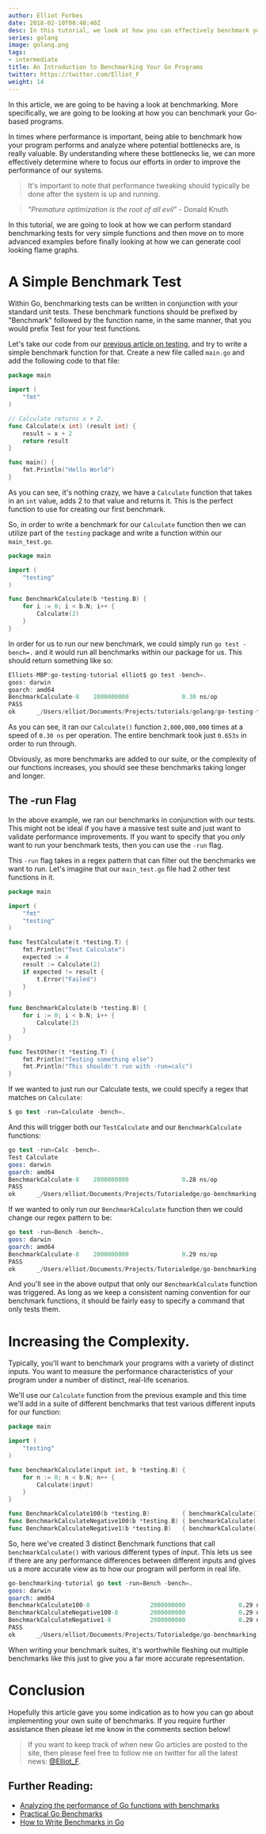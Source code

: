 ```yaml
---
author: Elliot Forbes
date: 2018-02-10T08:48:40Z
desc: In this tutorial, we look at how you can effectively benchmark your go program.
series: golang
image: golang.png
tags:
- intermediate
title: An Introduction to Benchmarking Your Go Programs
twitter: https://twitter.com/Elliot_F
weight: 14
---
```


In this article, we are going to be having a look at benchmarking. More specifically, we are going to be looking at how you can benchmark your Go-based programs.  

In times where performance is important, being able to benchmark how your program performs and analyze where potential bottlenecks are, is really valuable. By understanding where these bottlenecks lie, we can more effectively determine where to focus our efforts in order to improve the performance of our systems.

> It's important to note that performance tweaking should typically be done after the system is up and running. 

> *"Premature optimization is the root of all evil"* - Donald Knuth  

In this tutorial, we are going to look at how we can perform standard benchmarking tests for very simple functions and then move on to more advanced examples before finally looking at how we can generate cool looking flame graphs.

# A Simple Benchmark Test

Within Go, benchmarking tests can be written in conjunction with your standard unit tests. These benchmark functions should be prefixed by "Benchmark" followed by the function name, in the same manner, that you would prefix Test for your test functions.

Let's take our code from our [previous article on testing](/golang/intro-testing-in-go/), and try to write a simple benchmark function for that. Create a new file called `main.go` and add the following code to that file:

```go
package main

import (
    "fmt"
)

// Calculate returns x + 2.
func Calculate(x int) (result int) {
    result = x + 2
    return result
}

func main() {
    fmt.Println("Hello World")
}
```

As you can see, it's nothing crazy, we have a `Calculate` function that takes in an `int` value, adds 2 to that value and returns it. This is the perfect function to use for creating our first benchmark.

So, in order to write a benchmark for our `Calculate` function then we can utilize part of the `testing` package and write a function within our `main_test.go`. 

```go
package main

import (
    "testing"
)

func BenchmarkCalculate(b *testing.B) {
    for i := 0; i < b.N; i++ {
        Calculate(2)
    }
}
```

In order for us to run our new benchmark, we could simply run `go test -bench=.` and it would run all benchmarks within our package for us. This should return something like so:

```c
Elliots-MBP:go-testing-tutorial elliot$ go test -bench=.
goos: darwin
goarch: amd64
BenchmarkCalculate-8    2000000000               0.30 ns/op
PASS
ok      _/Users/elliot/Documents/Projects/tutorials/golang/go-testing-tutorial  0.643s
```

As you can see, it ran our `Calculate()` function `2,000,000,000` times at a speed of `0.30 ns` per operation. The entire benchmark took just `0.653s` in order to run through. 

Obviously, as more benchmarks are added to our suite, or the complexity of our functions increases, you should see these benchmarks taking longer and longer. 

## The -run Flag

In the above example, we ran our benchmarks in conjunction with our tests. This might not be ideal if you have a massive test suite and just want to validate performance improvements. If you want to specify that you *only* want to run your benchmark tests, then you can use the `-run` flag.

This `-run` flag takes in a regex pattern that can filter out the benchmarks we want to run. Let's imagine that our `main_test.go` file had 2 other test functions in it. 

```go
package main

import (
	"fmt"
	"testing"
)

func TestCalculate(t *testing.T) {
	fmt.Println("Test Calculate")
	expected := 4
	result := Calculate(2)
	if expected != result {
		t.Error("Failed")
	}
}

func BenchmarkCalculate(b *testing.B) {
	for i := 0; i < b.N; i++ {
		Calculate(2)
	}
}

func TestOther(t *testing.T) {
	fmt.Println("Testing something else")
	fmt.Println("This shouldn't run with -run=calc")
}

```

If we wanted to just run our Calculate tests, we could specify a regex that matches on `Calculate`:

```s
$ go test -run=Calculate -bench=.
```

And this will trigger both our `TestCalculate` and our `BenchmarkCalculate` functions:

```s
go test -run=Calc -bench=.
Test Calculate
goos: darwin
goarch: amd64
BenchmarkCalculate-8    2000000000               0.28 ns/op
PASS
ok      _/Users/elliot/Documents/Projects/Tutorialedge/go-benchmarking-tutorial 0.600s
```

If we wanted to only run our `BenchmarkCalculate` function then we could change our regex pattern to be:

```s
go test -run=Bench -bench=.
goos: darwin
goarch: amd64
BenchmarkCalculate-8    2000000000               0.29 ns/op
PASS
ok      _/Users/elliot/Documents/Projects/Tutorialedge/go-benchmarking-tutorial 0.616s
```

And you'll see in the above output that only our `BenchmarkCalculate` function was triggered. As long as we keep a consistent naming convention for our benchmark functions, it should be fairly easy to specify a command that only tests them.

# Increasing the Complexity.

Typically, you'll want to benchmark your programs with a variety of distinct inputs. You want to measure the performance characteristics of your program under a number of distinct, real-life scenarios.

We'll use our `Calculate` function from the previous example and this time we'll add in a suite of different benchmarks that test various different inputs for our function:

```go
package main

import (
	"testing"
)

func benchmarkCalculate(input int, b *testing.B) {
	for n := 0; n < b.N; n++ {
		Calculate(input)
	}
}

func BenchmarkCalculate100(b *testing.B)         { benchmarkCalculate(100, b) }
func BenchmarkCalculateNegative100(b *testing.B) { benchmarkCalculate(-100, b) }
func BenchmarkCalculateNegative1(b *testing.B)   { benchmarkCalculate(-1, b) }
```

So, here we've created 3 distinct Benchmark functions that call `benchmarkCalculate()` with various different types of input. This lets us see if there are any performance differences between different inputs and gives us a more accurate view as to how our program will perform in real life.  

```s
go-benchmarking-tutorial go test -run=Bench -bench=.
goos: darwin
goarch: amd64
BenchmarkCalculate100-8                 2000000000               0.29 ns/op
BenchmarkCalculateNegative100-8         2000000000               0.29 ns/op
BenchmarkCalculateNegative1-8           2000000000               0.29 ns/op
PASS
ok      _/Users/elliot/Documents/Projects/Tutorialedge/go-benchmarking-tutorial 1.850s
```

When writing your benchmark suites, it's worthwhile fleshing out multiple benchmarks like this just to give you a far more accurate representation.

<!-- # Generating Flame Graphs

Flame graphs are an excellent way to help identify potential hot spots in your code that are bottlenecks through cool visualizations. In order to generate these Flame graphs, we'll be using the [uber/go-torch](https://github.com/uber/go-torch).

These graphs look a little something like this:

![generated flame graph](http://uber.github.io/go-torch/meta.svg) -->


# Conclusion

Hopefully this article gave you some indication as to how you can go about implementing your own suite of benchmarks. If you require further assistance then please let me know in the comments section below!

> If you want to keep track of when new Go articles are posted to the site, then please feel free to follow me on twitter for all the latest news: [@Elliot_F](https://twitter.com/elliot_f).

## Further Reading:

* [Analyzing the performance of Go functions with benchmarks](https://medium.com/justforfunc/analyzing-the-performance-of-go-functions-with-benchmarks-60b8162e61c6)
* [Practical Go Benchmarks](https://stackimpact.com/blog/practical-golang-benchmarks/)
* [How to Write Benchmarks in Go](https://dave.cheney.net/2013/06/30/how-to-write-benchmarks-in-go)